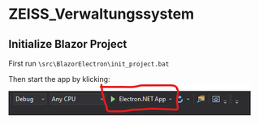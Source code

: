 # ZEISS_Verwaltungssystem
## Initialize Blazor Project
First run `\src\BlazorElectron\init_project.bat`

Then start the app by klicking:
![](startApp.png)
